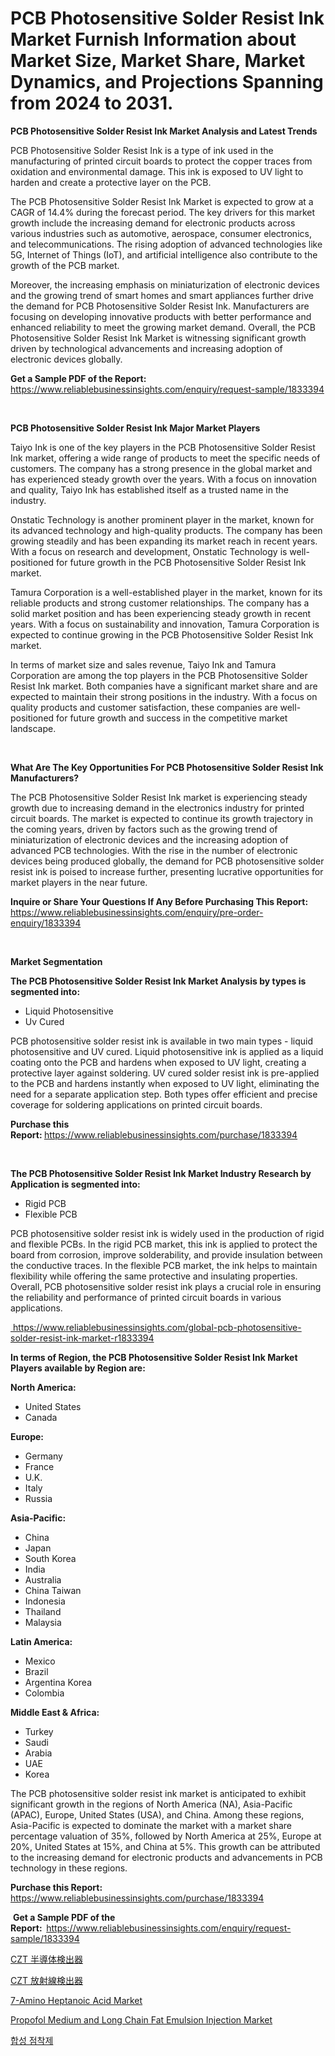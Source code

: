 <p><h1>PCB Photosensitive Solder Resist Ink Market Furnish Information about Market Size, Market Share, Market Dynamics, and Projections Spanning from 2024 to 2031.</h1></p><p><strong>PCB Photosensitive Solder Resist Ink Market Analysis and Latest Trends</strong></p>
<p><p>PCB Photosensitive Solder Resist Ink is a type of ink used in the manufacturing of printed circuit boards to protect the copper traces from oxidation and environmental damage. This ink is exposed to UV light to harden and create a protective layer on the PCB.</p><p>The PCB Photosensitive Solder Resist Ink Market is expected to grow at a CAGR of 14.4% during the forecast period. The key drivers for this market growth include the increasing demand for electronic products across various industries such as automotive, aerospace, consumer electronics, and telecommunications. The rising adoption of advanced technologies like 5G, Internet of Things (IoT), and artificial intelligence also contribute to the growth of the PCB market.</p><p>Moreover, the increasing emphasis on miniaturization of electronic devices and the growing trend of smart homes and smart appliances further drive the demand for PCB Photosensitive Solder Resist Ink. Manufacturers are focusing on developing innovative products with better performance and enhanced reliability to meet the growing market demand. Overall, the PCB Photosensitive Solder Resist Ink Market is witnessing significant growth driven by technological advancements and increasing adoption of electronic devices globally.</p></p>
<p><strong>Get a Sample PDF of the Report:&nbsp;</strong> <a href="https://www.reliablebusinessinsights.com/enquiry/request-sample/1833394">https://www.reliablebusinessinsights.com/enquiry/request-sample/1833394</a></p>
<p>&nbsp;</p>
<p><strong>PCB Photosensitive Solder Resist Ink Major Market Players</strong></p>
<p><p>Taiyo Ink is one of the key players in the PCB Photosensitive Solder Resist Ink market, offering a wide range of products to meet the specific needs of customers. The company has a strong presence in the global market and has experienced steady growth over the years. With a focus on innovation and quality, Taiyo Ink has established itself as a trusted name in the industry.</p><p>Onstatic Technology is another prominent player in the market, known for its advanced technology and high-quality products. The company has been growing steadily and has been expanding its market reach in recent years. With a focus on research and development, Onstatic Technology is well-positioned for future growth in the PCB Photosensitive Solder Resist Ink market.</p><p>Tamura Corporation is a well-established player in the market, known for its reliable products and strong customer relationships. The company has a solid market position and has been experiencing steady growth in recent years. With a focus on sustainability and innovation, Tamura Corporation is expected to continue growing in the PCB Photosensitive Solder Resist Ink market.</p><p>In terms of market size and sales revenue, Taiyo Ink and Tamura Corporation are among the top players in the PCB Photosensitive Solder Resist Ink market. Both companies have a significant market share and are expected to maintain their strong positions in the industry. With a focus on quality products and customer satisfaction, these companies are well-positioned for future growth and success in the competitive market landscape.</p></p>
<p>&nbsp;</p>
<p><strong>What Are The Key Opportunities For PCB Photosensitive Solder Resist Ink Manufacturers?</strong></p>
<p><p>The PCB Photosensitive Solder Resist Ink market is experiencing steady growth due to increasing demand in the electronics industry for printed circuit boards. The market is expected to continue its growth trajectory in the coming years, driven by factors such as the growing trend of miniaturization of electronic devices and the increasing adoption of advanced PCB technologies. With the rise in the number of electronic devices being produced globally, the demand for PCB photosensitive solder resist ink is poised to increase further, presenting lucrative opportunities for market players in the near future.</p></p>
<p><strong>Inquire or Share Your Questions If Any Before Purchasing This Report:</strong> <a href="https://www.reliablebusinessinsights.com/enquiry/pre-order-enquiry/1833394">https://www.reliablebusinessinsights.com/enquiry/pre-order-enquiry/1833394</a></p>
<p>&nbsp;</p>
<p><strong>Market Segmentation</strong></p>
<p><strong>The PCB Photosensitive Solder Resist Ink Market Analysis by types is segmented into:</strong></p>
<p><ul><li>Liquid Photosensitive</li><li>Uv Cured</li></ul></p>
<p><p>PCB photosensitive solder resist ink is available in two main types - liquid photosensitive and UV cured. Liquid photosensitive ink is applied as a liquid coating onto the PCB and hardens when exposed to UV light, creating a protective layer against soldering. UV cured solder resist ink is pre-applied to the PCB and hardens instantly when exposed to UV light, eliminating the need for a separate application step. Both types offer efficient and precise coverage for soldering applications on printed circuit boards.</p></p>
<p><strong>Purchase this Report:&nbsp;</strong><a href="https://www.reliablebusinessinsights.com/purchase/1833394">https://www.reliablebusinessinsights.com/purchase/1833394</a></p>
<p>&nbsp;</p>
<p><strong>The PCB Photosensitive Solder Resist Ink Market Industry Research by Application is segmented into:</strong></p>
<p><ul><li>Rigid PCB</li><li>Flexible PCB</li></ul></p>
<p><p>PCB photosensitive solder resist ink is widely used in the production of rigid and flexible PCBs. In the rigid PCB market, this ink is applied to protect the board from corrosion, improve solderability, and provide insulation between the conductive traces. In the flexible PCB market, the ink helps to maintain flexibility while offering the same protective and insulating properties. Overall, PCB photosensitive solder resist ink plays a crucial role in ensuring the reliability and performance of printed circuit boards in various applications.</p></p>
<p><a href="https://www.reliablebusinessinsights.com/global-pcb-photosensitive-solder-resist-ink-market-r1833394">&nbsp;https://www.reliablebusinessinsights.com/global-pcb-photosensitive-solder-resist-ink-market-r1833394</a></p>
<p><strong>In terms of Region, the PCB Photosensitive Solder Resist Ink Market Players available by Region are:</strong></p>
<p>
    <p> <strong> North America: </strong>
        <ul>
            <li>United States</li>
            <li>Canada</li>
        </ul>
        </p> 
    <p> <strong> Europe: </strong>
        <ul>
            <li>Germany</li>
            <li>France</li>
            <li>U.K.</li>
            <li>Italy</li>
            <li>Russia</li>
        </ul>
        </p> 
    <p> <strong> Asia-Pacific: </strong>
        <ul>
            <li>China</li>
            <li>Japan</li>
            <li>South Korea</li>
            <li>India</li>
            <li>Australia</li>
            <li>China Taiwan</li>
            <li>Indonesia</li>
            <li>Thailand</li>
            <li>Malaysia</li>
        </ul>
        </p> 
    <p> <strong> Latin America: </strong>
        <ul>
            <li>Mexico</li>
            <li>Brazil</li>
            <li>Argentina Korea</li>
            <li>Colombia</li>
        </ul>
        </p> 
    <p> <strong> Middle East & Africa: </strong>
        <ul>
            <li>Turkey</li>
            <li>Saudi</li>
            <li>Arabia</li>
            <li>UAE</li>
            <li>Korea</li>
        </ul>
    </p>
    </p>
<p><p>The PCB photosensitive solder resist ink market is anticipated to exhibit significant growth in the regions of North America (NA), Asia-Pacific (APAC), Europe, United States (USA), and China. Among these regions, Asia-Pacific is expected to dominate the market with a market share percentage valuation of 35%, followed by North America at 25%, Europe at 20%, United States at 15%, and China at 5%. This growth can be attributed to the increasing demand for electronic products and advancements in PCB technology in these regions.</p></p>
<p><strong>Purchase this Report: </strong><a href="https://www.reliablebusinessinsights.com/purchase/1833394">https://www.reliablebusinessinsights.com/purchase/1833394</a></p>
<p>&nbsp;<strong>Get a Sample PDF of the Report:&nbsp;&nbsp;</strong><a href="https://www.reliablebusinessinsights.com/enquiry/request-sample/1833394">https://www.reliablebusinessinsights.com/enquiry/request-sample/1833394</a></p>
<p><strong></strong></p>
<p><p><a href="https://github.com/JessKilback/Market-Research-Report-List-1/blob/main/1535806122563.md">CZT 半導体検出器</a></p><p><a href="https://github.com/BoydYundt1/Market-Research-Report-List-2/blob/main/2530536122562.md">CZT 放射線検出器</a></p><p><a href="https://www.linkedin.com/pulse/7-amino-heptanoic-acid-market-research-report-includes-ri8zc?trackingId=txPi3WaqUXO9NdYi2loXpQ%3D%3D">7-Amino Heptanoic Acid Market</a></p><p><a href="https://github.com/julyju69/Market-Research-Report-List-4/blob/main/propofol-medium-and-long-chain-fat-emulsion-injection-market.md">Propofol Medium and Long Chain Fat Emulsion Injection Market</a></p><p><a href="https://github.com/tukangkrupk/Market-Research-Report-List-1/blob/main/9979746128455.md">합성 점착제</a></p></p>